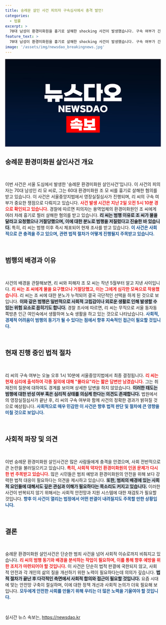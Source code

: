 ```yaml
---
title: 숭례문 살인 사건 피의자 구속심사에서 충격 발언!
categories:
  - 법률
excerpt: >
  70대 남성이 환경미화원을 흉기로 살해한 shocking 사건이 발생했습니다. 구속 여부가 긴급 심사 중이며, 피의자는 모른다며 묵묵부답. 범행의 전말은 과연 무엇일까? 클릭하여 사건의 진실을 확인하세요!
feature_text: >
  70대 남성이 환경미화원을 흉기로 살해한 shocking 사건이 발생했습니다. 구속 여부가 긴급 심사 중이며, 피의자는 모른다며 묵묵부답. 범행의 전말은 과연 무엇일까? 클릭하여 사건의 진실을 확인하세요!
image: '/assets/img/newsdao_breakingnews.jpg'
---
```


<p><img src="/assets/img/newsdao_breakingnews.jpg" alt="cryptoinkorea 속보" /></p>

<h2 data-ke-size="size26">숭례문 환경미화원 살인사건 개요</h2>

<p data-ke-size="size16">&nbsp;</p>

<p>이번 사건은 서울 도심에서 발생한 '숭례문 환경미화원 살인사건'입니다. 이 사건의 피의자는 70대 남성인 리 모 씨로, 그는 60대 환경미화원 조 모 씨를 흉기로 살해한 혐의를 받고 있습니다. 이 사건은 서울중앙지법에서 영장실질심사가 진행되며, 리 씨의 구속 여부가 중요한 쟁점으로 다뤄지고 있습니다. <b><span style="color: #ee2323;">사건 발생 시간은 지난 2일 오전 5시 10분 경으로 확인되고 있습니다.</span></b> 경찰에 따르면 피의자는 용역업체의 환경미화원인 조 씨에게 여러 차례 흉기로 찔러 살해한 혐의를 받고 있습니다. <b><span style="background-color: #21538527;">리 씨는 범행 이유로 조 씨가 물을 달라고 요청했으나 거절당했으며, 이에 대한 분노로 범행을 저질렀다고 진술한 바 있습니다.</span></b> 특히, 리 씨는 범행 이후 즉시 체포되어 현재 조사를 받고 있습니다. <b><span style="color: #1a5490;">이 사건은 사회적으로 큰 충격을 주고 있으며, 관련 법적 절차가 어떻게 진행될지 주목받고 있습니다.</span></b></p>

<p data-ke-size="size16">&nbsp;</p>

<h2 data-ke-size="size26">범행의 배경과 이유</h2>

<p data-ke-size="size16">&nbsp;</p>

<p>사건의 배경을 관찰해보면, 리 씨와 피해자 조 모 씨는 작년 5월부터 알고 지낸 사이입니다. <b><span style="color: #ee2323;">리 씨는 조 씨에게 물을 요구했으나 거절당했고, 이는 그에게 심각한 모욕으로 작용했습니다.</span></b> 리 씨는 조 씨에 대한 분노가 누적되어 결국 극단적인 선택을 하게 된 것으로 보입니다. <b><span style="background-color: #21538527;">이와 같은 범행은 일반적으로 사회적 고립감이나 외로운 생활로 인해 발생할 수 있는 위험 요소로 꼽히기도 합니다.</span></b> 경찰 조사에 따르면, 리 씨는 무직으로 서울 동자동 쪽방촌 인근 여인숙에서 생활하며 노숙 생활을 하고 있는 것으로 나타났습니다. <b><span style="color: #1a5490;">사회적, 경제적 어려움이 범행의 동기가 될 수 있다는 점에서 향후 지속적인 접근이 필요할 것입니다.</span></b></p>

<p data-ke-size="size16">&nbsp;</p>

<h2 data-ke-size="size26">현재 진행 중인 법적 절차</h2>

<p data-ke-size="size16">&nbsp;</p>

<p>리 씨의 구속 여부는 오늘 오후 1시 10분에 서울중앙지법에서 최종 결정됩니다. <b><span style="color: #ee2323;">리 씨는 현재 심리에 출석하여 각종 질의에 대해 "몰라요"라는 짧은 답변만 남겼습니다.</span></b> 그는 취재진의 질문에 대하여도 경계를 보이며 상세한 답변을 하지 않았습니다. <b><span style="background-color: #21538527;">이러한 태도는 범행에 대한 반성 여부 혹은 심리적 상태를 의심케 한다는 의견도 존재합니다.</span></b> 법원에서의 영장실질심사가 끝난 후, 리 씨의 구속 여부와 함께 사건의 정확한 경과가 밝혀질 것으로 예상됩니다. <b><span style="color: #1a5490;">사회적으로 매우 민감한 이 사건은 향후 법적 판단 및 절차에 큰 영향을 미칠 것으로 보입니다.</span></b></p>

<p data-ke-size="size16">&nbsp;</p>

<h2 data-ke-size="size26">사회적 파장 및 의견</h2>

<p data-ke-size="size16">&nbsp;</p>

<p>이번 숭례문 환경미화원 살인사건은 많은 사람들에게 충격을 안겼으며, 사회 전반적으로 큰 논란을 불러일으키고 있습니다. <b><span style="color: #ee2323;">특히, 사회적 약자인 환경미화원의 인권 문제가 다시 한 번 주목받고 있습니다.</span></b> 많은 시민들은 범죄 예방과 환경미화원의 안전을 위해 보다 강력한 법적 대응이 필요하다는 의견을 제시하고 있습니다. <b><span style="background-color: #21538527;">또한, 범죄의 배경에 있는 사회적 요인들에 대해서도 깊은 관심과 이해가 필요하다는 목소리도 커지고 있습니다.</span></b> 이러한 사건이 반복되지 않기 위해서는 사회적 안전망과 지원 시스템에 대한 재검토가 필요할 것입니다. <b><span style="color: #1a5490;">향후 이 사건이 열리는 법정에서 어떤 판결이 내려질지도 주목할 만한 상황입니다.</span></b></p>

<p data-ke-size="size16">&nbsp;</p>

<h2 data-ke-size="size26">결론</h2>

<p data-ke-size="size16">&nbsp;</p>

<p>숭례문 환경미화원 살인사건은 단순한 범죄 사건을 넘어 사회적 이슈로까지 비춰지고 있습니다. <b><span style="color: #ee2323;">리 씨의 범행 동기와 배경을 분석하는 작업이 필요하며, 이를 통해 향후 예방을 위한 조치가 마련되어야 할 것입니다.</span></b> 이 사건은 단순히 법적 판결에 국한되지 않고, 사회적 안전과 각 개인의 삶의 질을 개선하기 위한 노력이 필요하다는데 의의가 깊습니다. <b><span style="background-color: #21538527;">법적 절차가 끝난 후 다각적인 측면에서 사회적 합의와 접근이 필요할 것입니다.</span></b> 요즘 시대에 맞는 안전망 구축이 절실하며, 이에 대한 정책 개선과 사회적 논의가 더욱 필요해 보입니다. <b><span style="color: #1a5490;">모두에게 안전한 사회를 만들기 위해 우리는 더 많은 노력을 기울여야 할 것입니다.</span></b></p>

<p data-ke-size="size16">&nbsp;</p>
실시간 뉴스 속보는, <a href="https://newsdao.kr" rel="dofollow">https://newsdao.kr</a>


